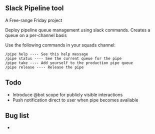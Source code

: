 ## Slack Pipeline tool

A Free-range Friday project

Deploy pipeline queue management using slack commands. Creates a queue on a per-channel basis

Use the following commands in your squads channel:

	/pipe help ---- See this help message
	/pipe status ---- See the current queue for the pipe
	/pipe take ---- Add yourself to the production pipe queue
	/pipe release ---- Release the pipe

## Todo

* Introduce @bot scope for publicly visible interactions
* Push notification direct to user when pipe becomes available

## Bug list
*